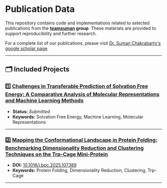 # Publication Data

This repository contains code and implementations related to selected publications from the **[teamsuman](www.teamsuman.org) group**. These materials are provided to support reproducibility and further research.

For a complete list of our publications, please visit [Dr. Suman Chakrabarty's google scholar page](https://scholar.google.co.in/citations?hl=en&user=dcj-bnsAAAAJ&view_op=list_works&sortby=pubdate).

 ---

## 🗂 Included Projects

### 1️⃣ [Challenges in Transferable Prediction of Solvation Free Energy: A Comparative Analysis of Molecular Representations and Machine Learning Methods](Solvation_Energy_Prediction)
- **Status:** *Submitted*  
- **Keywords:** Solvation Free Energy, Machine Learning, Molecular Representations

---

### 2️⃣ [Mapping the Conformational Landscape in Protein Folding: Benchmarking Dimensionality Reduction and Clustering Techniques on the Trp-Cage Mini-Protein](protein-folding-conformational-landscape)
- **DOI:** [10.1016/j.bpc.2025.107389](https://doi.org/10.1016/j.bpc.2025.107389)  
- **Keywords:** Protein Folding, Dimensionality Reduction, Clustering, Trp-Cage
---

